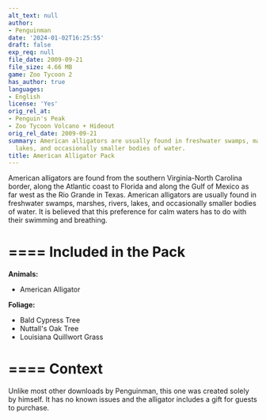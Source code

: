 ```yaml
---
alt_text: null
author:
- Penguinman
date: '2024-01-02T16:25:55'
draft: false
exp_req: null
file_date: 2009-09-21
file_size: 4.66 MB
game: Zoo Tycoon 2
has_author: true
languages:
- English
license: 'Yes'
orig_rel_at:
- Penguin's Peak
- Zoo Tycoon Volcano + Hideout
orig_rel_date: 2009-09-21
summary: American alligators are usually found in freshwater swamps, marshes, rivers,
  lakes, and occasionally smaller bodies of water.
title: American Alligator Pack
---
```

American alligators are found from the southern Virginia-North Carolina border, along the Atlantic coast to Florida and along the Gulf of Mexico as far west as the Rio Grande in Texas. American alligators are usually found in freshwater swamps, marshes, rivers, lakes, and occasionally smaller bodies of water. It is believed that this preference for calm waters has to do with their swimming and breathing.

====
Included in the Pack
====

**Animals:**
- American Alligator

**Foliage:**
- Bald Cypress Tree
- Nuttall's Oak Tree
- Louisiana Quillwort Grass

====
Context
====

Unlike most other downloads by Penguinman, this one was created solely by himself. It has no known issues and the alligator includes a gift for guests to purchase.